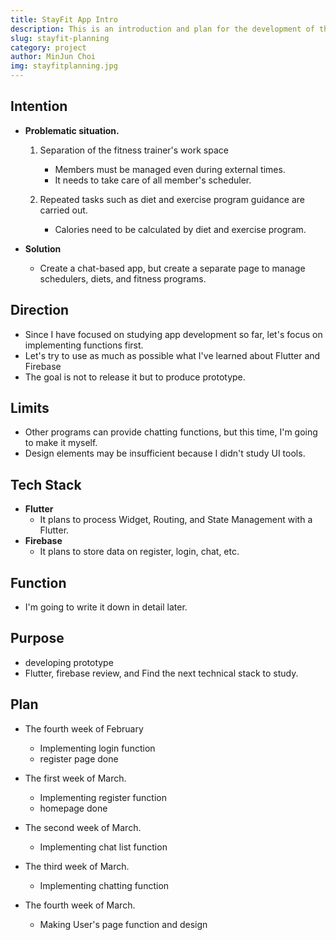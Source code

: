```yaml
---
title: StayFit App Intro
description: This is an introduction and plan for the development of the StayFit app.
slug: stayfit-planning
category: project
author: MinJun Choi
img: stayfitplanning.jpg
---
```



## Intention
- __Problematic situation.__
    1. Separation of the fitness trainer's work space
        - Members must be managed even during external times.
        - It needs to take care of all member's scheduler.

    2. Repeated tasks such as diet and exercise program guidance are carried out.
        - Calories need to be calculated by diet and exercise program.

- __Solution__
    - Create a chat-based app, but create a separate page to manage schedulers, diets, and fitness programs.


## Direction
- Since I have focused on studying app development so far, let's focus on implementing functions first.
- Let's try to use as much as possible what I've learned about Flutter and Firebase
- The goal is not to release it but to produce prototype.


## Limits
- Other programs can provide chatting functions, but this time, I'm going to make it myself.
- Design elements may be insufficient because I didn't study UI tools.


## Tech Stack
- __Flutter__
    - It plans to process Widget, Routing, and State Management with a Flutter.
- __Firebase__
    - It plans to store data on register, login, chat, etc.

## Function
- I'm going to write it down in detail later.

## Purpose
- developing prototype
- Flutter, firebase review, and Find the next technical stack to study.

## Plan
- The fourth week of February
    - Implementing login function
    - register page done

- The first week of March.
    - Implementing register function
    - homepage done

- The second week of March.
    - Implementing chat list function

- The third week of March.
    - Implementing chatting function

- The fourth week of March.
    - Making User's page function and design

